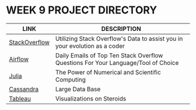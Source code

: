 # WEEK 9 PROJECT DIRECTORY

| LINK | DESCRIPTION |
| ------ | ------ |
| [StackOverflow](https://github.com/Zu1uDe1ta/Week9_ResearchProject/blob/master/STACK%20OVERFLOW%20DATASET%20/STACKOVERFLOW_README.md) | Utilizing Stack Overflow's Data to assist you in your evolution as a coder|
| [Airflow](https://github.com/Zu1uDe1ta/AirflowProject/blob/master/README.md) | Daily Emails of Top Ten Stack Overflow Questions For Your Language/Tool of Choice |
| [Julia](https://github.com/Zu1uDe1ta/Week9_ResearchProject/blob/master/JULIA/JULIA_README.md)| The Power of Numerical and Scientific Computing |
| [Cassandra](https://github.com/Zu1uDe1ta/Week9_ResearchProject/blob/master/CASSANDRA/CASSANDRA_README.md) | Large Data Base|
| [Tableau](https://github.com/Zu1uDe1ta/Week9_ResearchProject/blob/master/TABLEAU/TABLEAU_README.md) | Visualizations on Steroids |




















